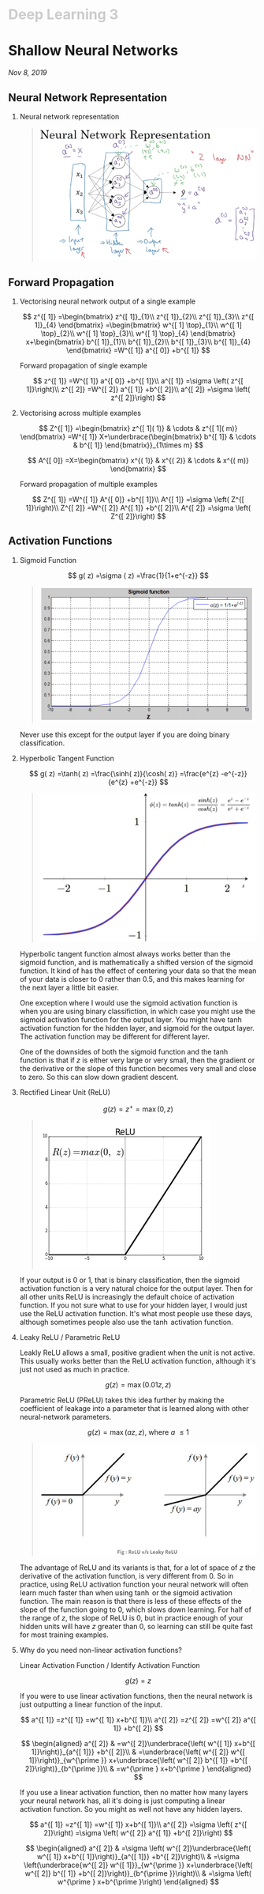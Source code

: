 <h1 style="color: #ccc">Deep Learning 3</h1>

# Shallow Neural Networks

*Nov 8, 2019*

## Neural Network Representation

1. Neural network representation

   > ![Neural Network Representation](_media/dl-13.png)

## Forward Propagation

1. Vectorising neural network output of a single example

   $$ z^{[ 1]} =\begin{bmatrix}
z^{[ 1]}_{1}\\
z^{[ 1]}_{2}\\
z^{[ 1]}_{3}\\
z^{[ 1]}_{4}
\end{bmatrix} =\begin{bmatrix}
w^{[ 1] \top}_{1}\\
w^{[ 1] \top}_{2}\\
w^{[ 1] \top}_{3}\\
w^{[ 1] \top}_{4}
\end{bmatrix} x+\begin{bmatrix}
b^{[ 1]}_{1}\\
b^{[ 1]}_{2}\\
b^{[ 1]}_{3}\\
b^{[ 1]}_{4}
\end{bmatrix} =W^{[ 1]} a^{[ 0]} +b^{[ 1]} $$

   Forward propagation of single example

   $$ z^{[ 1]} =W^{[ 1]} a^{[ 0]} +b^{[ 1]}\\
a^{[ 1]} =\sigma \left( z^{[ 1]}\right)\\
z^{[ 2]} =W^{[ 2]} a^{[ 1]} +b^{[ 2]}\\
a^{[ 2]} =\sigma \left( z^{[ 2]}\right) $$

2. Vectorising across multiple examples

   $$ Z^{[ 1]} =\begin{bmatrix}
z^{[ 1]( 1)} & \cdots  & z^{[ 1]( m)}
\end{bmatrix} =W^{[ 1]} X+\underbrace{\begin{bmatrix}
b^{[ 1]} & \cdots  & b^{[ 1]}
\end{bmatrix}}_{1\times m} $$

   $$ A^{[ 0]} =X=\begin{bmatrix}
x^{( 1)} & x^{( 2)} & \cdots  & x^{( m)}
\end{bmatrix} $$

   Forward propagation of multiple examples

   $$ Z^{[ 1]} =W^{[ 1]} A^{[ 0]} +b^{[ 1]}\\
A^{[ 1]} =\sigma \left( Z^{[ 1]}\right)\\
Z^{[ 2]} =W^{[ 2]} A^{[ 1]} +b^{[ 2]}\\
A^{[ 2]} =\sigma \left( Z^{[ 2]}\right) $$

## Activation Functions

1. Sigmoid Function

   $$ g( z) =\sigma ( z) =\frac{1}{1+e^{-z}} $$

   > ![Sigmoid Function](_media/dl-7.png)

   Never use this except for the output layer if you are doing binary classification.

2. Hyperbolic Tangent Function

   $$ g( z) =\tanh( z) =\frac{\sinh( z)}{\cosh( z)} =\frac{e^{z} -e^{-z}}{e^{z} +e^{-z}} $$

   > ![Hyperbolic Tangent Function](_media/dl-14.png)

   Hyperbolic tangent function almost always works better than the sigmoid function, and is mathematically a shifted version of the sigmoid function. It kind of has the effect of centering your data so that the mean of your data is closer to $0$ rather than $0.5$, and this makes learning for the next layer a little bit easier.

   One exception where I would use the sigmoid activation function is when you are using binary classifiction, in which case you might use the sigmoid activation function for the output layer. You might have $\tanh$ activation function for the hidden layer, and sigmoid for the output layer. The activation function may be different for different layer.

   One of the downsides of both the sigmoid function and the $\tanh$ function is that if $z$ is either very large or very small, then the gradient or the derivative or the slope of this function becomes very small and close to zero. So this can slow down gradient descent.

3. Rectified Linear Unit (ReLU)

   $$ g( z) =z^{+} =\max( 0,z) $$

   > ![Rectified Linear Unit](_media/dl-15.png)

   If your output is $0$ or $1$, that is binary classification, then the sigmoid activation function is a very natural choice for the output layer. Then for all other units ReLU is increasingly the default choice of activation function. If you not sure what to use for your hidden layer, I would just use the ReLU activation function. It's what most people use these days, although sometimes people also use the $\tanh$ activation function.

4. Leaky ReLU / Parametric ReLU

   Leakly ReLU allows a small, positive gradient when the unit is not active. This usually works better than the ReLU activation function, although it's just not used as much in practice.

   $$ g( z) =\max( 0.01z,z) $$

   Parametric ReLU (PReLU) takes this idea further by making the coefficient of leakage into a parameter that is learned along with other neural-network parameters.

   $$ g( z) =\max( az,z) ,\ \text{where} \ a\ \leq 1 $$

   > ![Leaky ReLU](_media/dl-16.png)

   The advantage of ReLU and its variants is that, for a lot of space of $z$ the derivative of the activation function, is very different from $0$. So in practice, using ReLU activation function your neural network will often learn much faster than when using $\tanh$ or the sigmoid activation function. The main reason is that there is less of these effects of the slope of the function going to $0$, which slows down learning. For half of the range of $z$, the slope of ReLU is 0, but in practice enough of your hidden units will have $z$ greater than $0$, so learning can still be quite fast for most training examples.

5. Why do you need non-linear activation functions?

   Linear Activation Function / Identify Activation Function

   $$ g( z) =z $$

   If you were to use linear activation functions, then the neural network is just outputting a linear function of the input.

   $$ a^{[ 1]} =z^{[ 1]} =w^{[ 1]} x+b^{[ 1]}\\
a^{[ 2]} =z^{[ 2]} =w^{[ 2]} a^{[ 1]} +b^{[ 2]} $$

   $$ \begin{aligned}
a^{[ 2]} & =w^{[ 2]}\underbrace{\left( w^{[ 1]} x+b^{[ 1]}\right)}_{a^{[ 1]}} +b^{[ 2]}\\
 & =\underbrace{\left( w^{[ 2]} w^{[ 1]}\right)}_{w^{\prime }} x+\underbrace{\left( w^{[ 2]} b^{[ 1]} +b^{[ 2]}\right)}_{b^{\prime }}\\
 & =w^{\prime } x+b^{\prime }
\end{aligned} $$

   If you use a linear activation function, then no matter how many layers your neural network has, all it's doing is just computing a linear activation function. So you might as well not have any hidden layers.

   $$ a^{[ 1]} =z^{[ 1]} =w^{[ 1]} x+b^{[ 1]}\\
a^{[ 2]} =\sigma \left( z^{[ 2]}\right) =\sigma \left( w^{[ 2]} a^{[ 1]} +b^{[ 2]}\right) $$

   $$ \begin{aligned}
a^{[ 2]} & =\sigma \left( w^{[ 2]}\underbrace{\left( w^{[ 1]} x+b^{[ 1]}\right)}_{a^{[ 1]}} +b^{[ 2]}\right)\\
 & =\sigma \left(\underbrace{w^{[ 2]} w^{[ 1]}}_{w^{\prime }} x+\underbrace{\left( w^{[ 2]} b^{[ 1]} +b^{[ 2]}\right)}_{b^{\prime }}\right)\\
 & =\sigma \left( w^{\prime } x+b^{\prime }\right)
\end{aligned} $$
